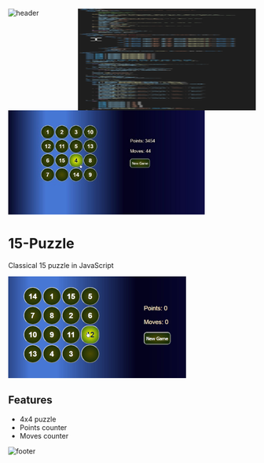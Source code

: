 ![header](https://capsule-render.vercel.app/api?type=slice&color=auto&height=130&section=header&text=15%Game&fontSize=40&fontAlign=80)
<img src="Code.png" width="362" height="207" align="right">
<img src="Screenshot.jpg" width="400px">

# 15-Puzzle
Classical 15 puzzle in JavaScript

![](Screen.gif)

## Features
* 4x4 puzzle
* Points counter
* Moves counter

![footer](https://capsule-render.vercel.app/api?type=slice&color=auto&height=130&section=footer&fontSize=40&fontAlign=20)
